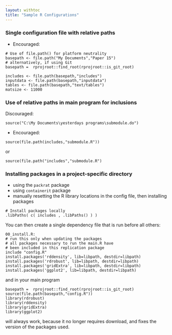 ```yaml
---
layout: withtoc
title: "Sample R Configurations"
---
```


### Single configuration file with relative paths

- Encouraged:
```
# Use of file.path() for platform neutrality
basepath <- file.path("My Documents","Paper 15")
# alternatively, if using Git
basepath =  rprojroot::find_root(rprojroot::is_git_root)

includes <- file.path(basepath,"includes")
inputdata <- file.path(basepath,"inputdata")
tables <- file.path(basepath,"text/tables")
matsize <- 11000
```

### Use of relative paths in main program for inclusions

 Discouraged:
```
source("C:\My Documents\yesterdays programs\submodule.do")
```
- Encouraged:
```
source(file.path(includes,"submodule.R"))
```
or
```
source(file.path("includes","submodule.R")
```

### Installing packages in a project-specific directory

- using the `packrat` package
- using `containerit` package
- manually resetting the R library locations in the config file, then installing packages
```
# Install packages locally
.libPaths( c( includes , .libPaths() ) )
```

You can then create a single dependency file that is run before all others:
```
00_install.R:
# run this only when updating the packages 
# all packages necessary to run the main.R have 
# been included in this replication package 
include "config.R"
install.packages('rddensity', lib=libpath, destdir=libpath)
install.packages('rdrobust', lib=libpath, destdir=libpath) 
install.packages('gridExtra', lib=libpath, destdir=libpath)
install.packages('ggplot2', lib=libpath, destdir=libpath)
```
and in your main program
```
basepath =  rprojroot::find_root(rprojroot::is_git_root)
source(file.path(basepath,"config.R"))
library(rdrobust)
library(rddensity)
library(gridExtra)
library(ggplot2)
```
will always work, because it no longer requires download, and fixes the version of the packages used.